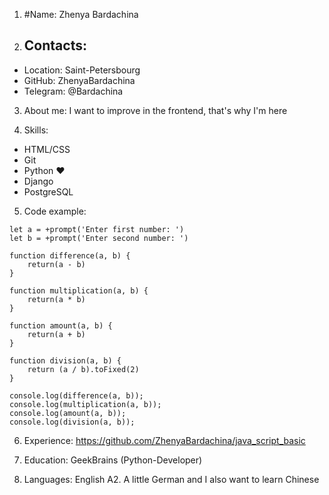 1. #Name: Zhenya Bardachina

2. ## Contacts:
* Location: Saint-Petersbourg
* GitHub: ZhenyaBardachina
* Telegram: @Bardachina
  
3. About me:
   I want to improve in the frontend, that's why I'm here

4. Skills:
  + HTML/CSS
  + Git
  + Python ♥
  + Django
  + PostgreSQL
    
5. Code example:
```
let a = +prompt('Enter first number: ')
let b = +prompt('Enter second number: ')

function difference(a, b) {
    return(a - b)
}

function multiplication(a, b) {
    return(a * b)
}

function amount(a, b) {
    return(a + b)
}

function division(a, b) {
    return (a / b).toFixed(2)
}

console.log(difference(a, b));
console.log(multiplication(a, b));
console.log(amount(a, b));
console.log(division(a, b));
``` 
6. Experience: https://github.com/ZhenyaBardachina/java_script_basic

7. Education: GeekBrains (Python-Developer)

8. Languages: English A2. A little German and I also want to learn Chinese 
